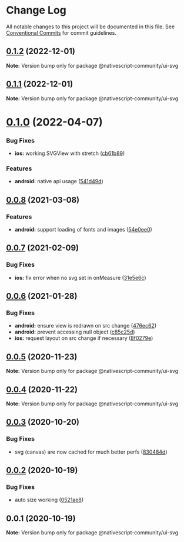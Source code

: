 # Change Log

All notable changes to this project will be documented in this file.
See [Conventional Commits](https://conventionalcommits.org) for commit guidelines.

## [0.1.2](https://github.com/nativescript-community/ui-svg/compare/v0.1.1...v0.1.2) (2022-12-01)

**Note:** Version bump only for package @nativescript-community/ui-svg

## [0.1.1](https://github.com/nativescript-community/ui-svg/compare/v0.1.0...v0.1.1) (2022-12-01)

**Note:** Version bump only for package @nativescript-community/ui-svg

# [0.1.0](https://github.com/nativescript-community/ui-svg/compare/v0.0.8...v0.1.0) (2022-04-07)

### Bug Fixes

-   **ios:** working SVGView with stretch ([cb61b89](https://github.com/nativescript-community/ui-svg/commit/cb61b89efa110d888e351dd2df230408b6656cf1))

### Features

-   **android:** native api usage ([541d49d](https://github.com/nativescript-community/ui-svg/commit/541d49dfba3f3e0a7cc262885083f930e78eafb2))

## [0.0.8](https://github.com/nativescript-community/ui-svg/compare/v0.0.7...v0.0.8) (2021-03-08)

### Features

-   **android:** support loading of fonts and images ([54e0ee0](https://github.com/nativescript-community/ui-svg/commit/54e0ee0a652e11796a2ef7d267407d08af1243b6))

## [0.0.7](https://github.com/nativescript-community/ui-svg/compare/v0.0.6...v0.0.7) (2021-02-09)

### Bug Fixes

-   **ios:** fix error when no svg set in onMeasure ([31e5e6c](https://github.com/nativescript-community/ui-svg/commit/31e5e6c0480f0074d776100bfc4b47601aa6e57f))

## [0.0.6](https://github.com/nativescript-community/ui-svg/compare/v0.0.5...v0.0.6) (2021-01-28)

### Bug Fixes

-   **android:** ensure view is redrawn on src change ([476ec62](https://github.com/nativescript-community/ui-svg/commit/476ec62575dda57d5d854f6d44b600d917e2bb85))
-   **android:** prevent accessing null object ([c85c25d](https://github.com/nativescript-community/ui-svg/commit/c85c25d5955195691725758f18658e6f5f8ca754))
-   **ios:** request layout on src change if necessary ([8f0279e](https://github.com/nativescript-community/ui-svg/commit/8f0279e9a6cd53975dc783c35d71423500326653))

## [0.0.5](https://github.com/nativescript-community/ui-svg/compare/v0.0.4...v0.0.5) (2020-11-23)

**Note:** Version bump only for package @nativescript-community/ui-svg

## [0.0.4](https://github.com/nativescript-community/ui-svg/compare/v0.0.3...v0.0.4) (2020-11-22)

**Note:** Version bump only for package @nativescript-community/ui-svg

## [0.0.3](https://github.com/nativescript-community/ui-svg/compare/v0.0.2...v0.0.3) (2020-10-20)

### Bug Fixes

-   svg (canvas) are now cached for much better perfs ([830484d](https://github.com/nativescript-community/ui-svg/commit/830484d62845351b68fe81bade35414afb9ea3a4))

## [0.0.2](https://github.com/nativescript-community/ui-svg/compare/v0.0.1...v0.0.2) (2020-10-19)

### Bug Fixes

-   auto size working ([0521ae8](https://github.com/nativescript-community/ui-svg/commit/0521ae862bd2aad5b62fb96f4b11a94c6a87d557))

## 0.0.1 (2020-10-19)

**Note:** Version bump only for package @nativescript-community/ui-svg
